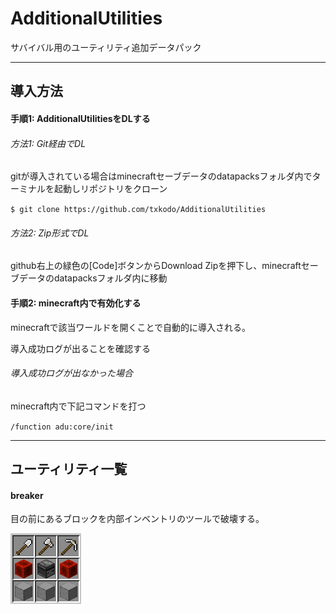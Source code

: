 # AdditionalUtilities
サバイバル用のユーティリティ追加データパック



------

## 導入方法

#### 手順1: AdditionalUtilitiesをDLする

###### 方法1: Git経由でDL

gitが導入されている場合はminecraftセーブデータのdatapacksフォルダ内でターミナルを起動しリポジトリをクローン

``$ git clone https://github.com/txkodo/AdditionalUtilities``

###### 方法2: Zip形式でDL

github右上の緑色の[Code]ボタンからDownload Zipを押下し、minecraftセーブデータのdatapacksフォルダ内に移動

#### 手順2: minecraft内で有効化する

minecraftで該当ワールドを開くことで自動的に導入される。

導入成功ログが出ることを確認する

###### 導入成功ログが出なかった場合

minecraft内で下記コマンドを打つ

``/function adu:core/init``



------

## ユーティリティ一覧

#### breaker

目の前にあるブロックを内部インベントリのツールで破壊する。

![breaker](readme_img\breaker.png)
